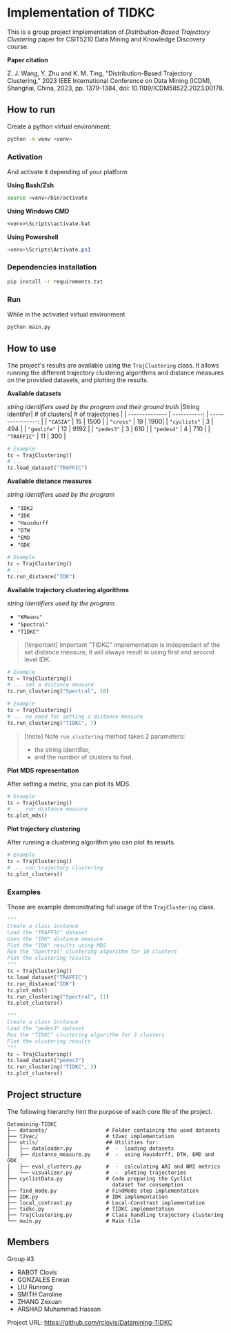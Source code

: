 # Implementation of TIDKC

This is a group project implementation of _Distribution-Based Trajectory Clustering_ paper for CSIT5210 Data Mining and Knowledge Discovery course.

**Paper citation**

Z. J. Wang, Y. Zhu and K. M. Ting, "Distribution-Based Trajectory Clustering," 2023 IEEE International Conference on Data Mining (ICDM), Shanghai, China, 2023, pp. 1379-1384, doi: 10.1109/ICDM58522.2023.00178.

## How to run

Create a python virtual environment:

```bash
python -m venv <venv>
```

### Activation

And activate it depending of your platform

**Using Bash/Zsh**

```bash
source <venv>/bin/activate
```

**Using Windows CMD**

```cmd
<venv>\Scripts\activate.bat
```

**Using Powershell**

```powershell
<venv>\Scripts\Activate.ps1
```

### Dependencies installation

```bash
pip install -r requirements.txt
```

### Run

While in the activated virtual environment

```bash
python main.py
```

## How to use

The project's results are available using the `TrajClustering` class. It allows running the different trajectory clustering algorithms and distance measures on the provided datasets, and plotting the results.

**Available datasets**

_string identifiers used by the program and their ground truth_
|String identifer| # of clusters| # of trajectories |
| -------------- | -----------: | ----------------: |
| `"CASIA"` | 15 | 1500 |
| `"cross"` | 19 | 1900|
| `"cyclists"` | 3 | 494 |
| `"geolife"` | 12 | 9192 |
| `"pedes3"` | 3 | 610 |
| `"pedes4"` | 4 | 710 |
| `"TRAFFIC"` | 11 | 300 |

```python
# Example
tc = TrajClustering()
# ...
tc.load_dataset("TRAFFIC")
```

**Available distance measures**

_string identifiers used by the program_

- `"IDK2`
- `"IDK`
- `"Hausdorff`
- `"DTW`
- `"EMD`
- `"GDK`

```python
# Example
tc = TrajClustering()
# ...
tc.run_distance("IDK")
```

**Available trajectory clustering algorithms**

_string identifiers used by the program_

- `"KMeans"`
- `"Spectral"`
- `"TIDKC"`

> [!important] Important
> "TIDKC" implementation is independant of the set distance measure,
> it will always result in using first and second level IDK.

```python
# Example
tc = TrajClustering()
# ... set a distance measure
tc.run_clustering("Spectral", 10)
```

```python
# Example
tc = TrajClustering()
# ... no need for setting a distance measure
tc.run_clustering("TIDKC", 7)
```

> [!note] Note
> `run_clustering` method takes 2 parameters:
>
> - the string identifier,
> - and the number of clusters to find.

**Plot MDS representation**

After setting a metric, you can plot its MDS.

```python
# Example
tc = TrajClustering()
# ... run distance measure
tc.plot_mds()
```

**Plot trajectory clustering**

After running a clustering algorithm you can plot its results.

```python
# Example
tc = TrajClustering()
# ... run trajectory clustering
tc.plot_clusters()
```

### Examples

Those are example demonstrating full usage of the `TrajClustering` class.

```python
"""
Create a class instance
Load the "TRAFFIC" dataset
Uses the "IDK" distance measure
Plot the "IDK" results using MDS
Run the "Spectral" clustering algorithm for 10 clusters
Plot the clustering results
"""
tc = TrajClustering()
tc.load_dataset("TRAFFIC")
tc.run_distance("IDK")
tc.plot_mds()
tc.run_clustering("Spectral", 11)
tc.plot_clusters()
```

```python
"""
Create a class instance
Load the "pedes3" dataset
Run the "TIDKC" clustering algorithm for 3 clusters
Plot the clustering results
"""
tc = TrajClustering()
tc.load_dataset("pedes3")
tc.run_clustering("TIDKC", 3)
tc.plot_clusters()
```

## Project structure

The following hierarchy hint the purpose of each core file of the project.

```
Datamining-TIDKC
├── datasets/                   # Folder containing the used datasets
├── t2vec/                      # t2vec implementation
├── utils/                      ## Utilities for:
│   ├── dataloader.py           #  -  loading datasets
│   ├── distance_measure.py     #  -  using Hausdorff, DTW, EMD and GDK
│   ├── eval_clusters.py        #  -  calculating ARI and NMI metrics
│   └── visualizer.py           #  -  ploting trajectories
├── cyclistData.py              # Code preparing the Cyclist
│                                 dataset for consumption
├── find_mode.py                # FindMode step implementation
├── IDK.py                      # IDK implementation
├── local_contrast.py           # Local-Constrast implementation
├── tidkc.py                    # TIDKC implementation
├── TrajClustering.py           # Class handling trajectory clustering
└── main.py                     # Main file
```

## Members

Group #3

- RABOT Clovis
- GONZALES Erwan
- LIU Runrong
- SMITH Caroline
- ZHANG Zexuan
- ARSHAD Muhammad Hassan

Project URL: https://github.com/rclovis/Datamining-TIDKC
